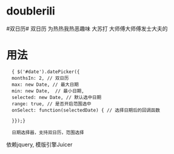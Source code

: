 # doublerili

#双日历#
双日历
为热热我热恶趣味
大苏打 大师傅大师傅发士大夫的

# 用法

      { $('#date').datePicker({
      monthsIn: 2, // 双日历
      max: new Date, // 最大日期 
      min: new Date,  // 最小日期,
      selected: new Date, // 默认选中日期
      range: true, // 是否开启范围选中
      onSelect: function(selectedDate) { // 选择日期后的回调函数
          
      }});}
      
      日期选择器，支持双日历，范围选择

依赖jquery, 模版引擎Juicer
